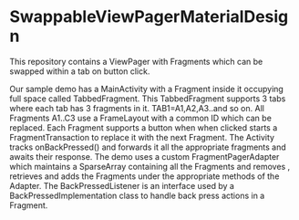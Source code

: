 SwappableViewPagerMaterialDesign
================================

This repository contains a ViewPager with Fragments which can be swapped within a tab on button click. 

Our sample demo has a MainActivity with a Fragment inside it occupying full space called TabbedFragment. This TabbedFragment supports 3 tabs where each tab has 3 fragments in it. TAB1=A1,A2,A3..and so on. All Fragments A1..C3 use a FrameLayout with a common ID which can be replaced. Each Fragment supports a button when when clicked starts a FragmentTransaction to replace it with the next Fragment. The Activity tracks onBackPressed() and forwards it all the appropriate fragments and awaits their response.
  The demo uses a custom FragmentPagerAdapter which maintains a SparseArray containing all the Fragments and removes , retrieves and adds the Fragments under the appropriate methods of the Adapter. The BackPressedListener is an interface used by a BackPressedImplementation class to handle back press actions in a Fragment.
